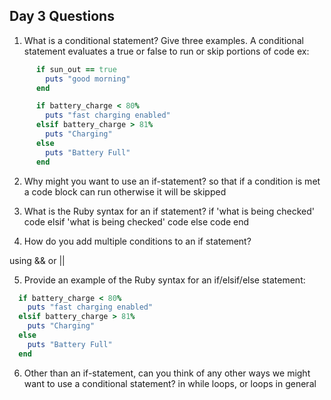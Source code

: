## Day 3 Questions

1. What is a conditional statement? Give three examples.
  A conditional statement evaluates a true or false to run or skip portions of code
  ex:
  ```Ruby
        if sun_out == true
          puts "good morning"
        end

        if battery_charge < 80%
          puts "fast charging enabled"
        elsif battery_charge > 81%
          puts "Charging"
        else
          puts "Battery Full"
        end
  ```
2. Why might you want to use an if-statement?
  so that if a condition is met a code block can run otherwise it will be skipped

3. What is the Ruby syntax for an if statement?
  if 'what is being checked'
    code
  elsif 'what is being checked'
    code
  else
    code
  end

4. How do you add multiple conditions to an if statement?

using && or ||

5. Provide an example of the Ruby syntax for an if/elsif/else statement:
```Ruby
  if battery_charge < 80%
    puts "fast charging enabled"
  elsif battery_charge > 81%
    puts "Charging"
  else
    puts "Battery Full"
  end
```
6. Other than an if-statement, can you think of any other ways we might want to use a conditional statement?
in while loops, or loops in general
